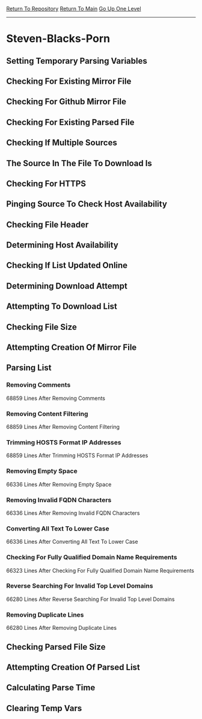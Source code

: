 [Return To Repository](https://github.com/deathbybandaid/piholeparser/)
[Return To Main](https://github.com/deathbybandaid/piholeparser/blob/master/RecentRunLogs/Mainlog.md)
[Go Up One Level](https://github.com/deathbybandaid/piholeparser/blob/master/RecentRunLogs/TopLevelScripts/30-Processing-External-Blacklists.md)
____________________________________
# Steven-Blacks-Porn
## Setting Temporary Parsing Variables
## Checking For Existing Mirror File
## Checking For Github Mirror File
## Checking For Existing Parsed File
## Checking If Multiple Sources
## The Source In The File To Download Is
## Checking For HTTPS
## Pinging Source To Check Host Availability
## Checking File Header
## Determining Host Availability
## Checking If List Updated Online
## Determining Download Attempt
## Attempting To Download List
## Checking File Size
## Attempting Creation Of Mirror File
## Parsing List
### Removing Comments
68859 Lines After Removing Comments
### Removing Content Filtering
68859 Lines After Removing Content Filtering
### Trimming HOSTS Format IP Addresses
68859 Lines After Trimming HOSTS Format IP Addresses
### Removing Empty Space
66336 Lines After Removing Empty Space
### Removing Invalid FQDN Characters
66336 Lines After Removing Invalid FQDN Characters
### Converting All Text To Lower Case
66336 Lines After Converting All Text To Lower Case
### Checking For Fully Qualified Domain Name Requirements
66323 Lines After Checking For Fully Qualified Domain Name Requirements
### Reverse Searching For Invalid Top Level Domains
66280 Lines After Reverse Searching For Invalid Top Level Domains
### Removing Duplicate Lines
66280 Lines After Removing Duplicate Lines
## Checking Parsed File Size
## Attempting Creation Of Parsed List
## Calculating Parse Time
## Clearing Temp Vars
